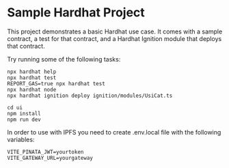 # Sample Hardhat Project

This project demonstrates a basic Hardhat use case. It comes with a sample contract, a test for that contract, and a Hardhat Ignition module that deploys that contract.

Try running some of the following tasks:

```shell
npx hardhat help
npx hardhat test
REPORT_GAS=true npx hardhat test
npx hardhat node
npx hardhat ignition deploy ignition/modules/UsiCat.ts
```
```shell
cd ui
npm install
npm run dev
```
In order to use with IPFS you need to create .env.local file with the following variables:

```env
VITE_PINATA_JWT=yourtoken
VITE_GATEWAY_URL=yourgateway
```
